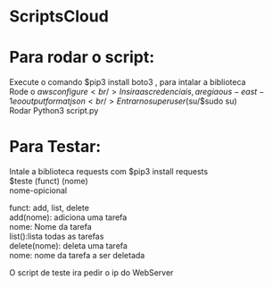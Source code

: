 # ScriptsCloud

# Para rodar o script:
Execute o comando $pip3 install boto3 , para intalar a biblioteca
<br />
Rode o $aws configure
<br />
Insira as credenciais, a regiao us-east-1 e o output format json
<br />
Entrar no super user ($su/$sudo su) 
<br />
Rodar Python3 script.py

# Para Testar:
Intale a biblioteca requests com $pip3 install requests
<br />
$teste (funct) (nome)
<br />
nome-opicional


funct: add, list, delete
<br />
add(nome): adiciona uma tarefa
<br />
    nome: Nome da tarefa
<br />
list():lista todas as tarefas
<br />
delete(nome): deleta uma tarefa
<br />
    nome: nome da tarefa a ser deletada
<br />


O script de teste ira pedir o ip do WebServer
